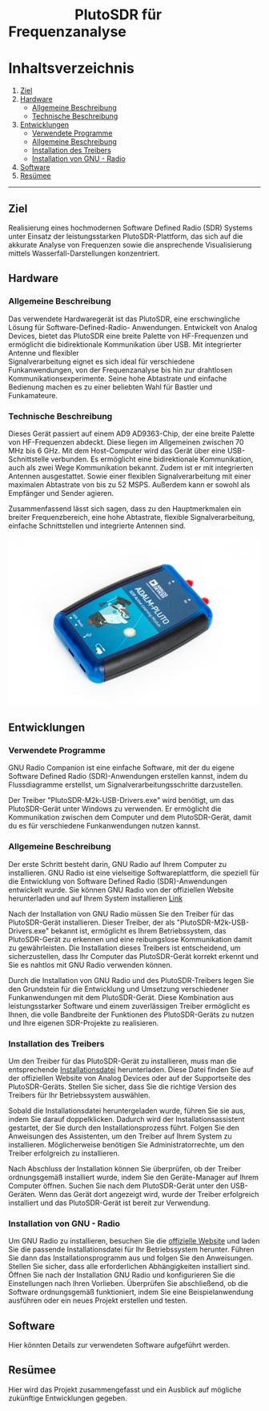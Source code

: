 # **&nbsp;&nbsp;&nbsp;&nbsp;&nbsp;&nbsp;&nbsp;&nbsp;&nbsp;&nbsp;&nbsp;&nbsp;&nbsp;&nbsp;&nbsp;&nbsp;&nbsp;&nbsp;&nbsp;&nbsp;PlutoSDR für Frequenzanalyse &nbsp;&nbsp;&nbsp;&nbsp;&nbsp;&nbsp;&nbsp;&nbsp;&nbsp;&nbsp;&nbsp;&nbsp;&nbsp;&nbsp;&nbsp;&nbsp;&nbsp;&nbsp;&nbsp;&nbsp;**

# Inhaltsverzeichnis

1. [Ziel](#ziel)
2. [Hardware](#hardware)
   - [Allgemeine Beschreibung](#allgemeine-beschreibung)
   - [Technische Beschreibung](#technische-beschreibung)
3. [Entwicklungen](#entwicklungen)
   - [Verwendete Programme](#verwendete-programme)
   - [Allgemeine Beschreibung](#allgemeine-beschreibung-1)
   - [Installation des Treibers](#installation-des-treibers)
   - [Installation von GNU - Radio](#installation-von-gnu---radio)
4. [Software](#software)
5. [Resümee](#resümee)

---

## Ziel
Realisierung eines hochmodernen Software Defined Radio (SDR) Systems unter Einsatz der leistungsstarken PlutoSDR-Plattform, das sich auf die akkurate Analyse von Frequenzen sowie die ansprechende Visualisierung mittels Wasserfall-Darstellungen konzentriert.

## Hardware
   ### Allgemeine Beschreibung
   Das verwendete Hardwaregerät ist das PlutoSDR, eine erschwingliche Lösung für Software-Defined-Radio- 
   Anwendungen. Entwickelt von Analog Devices, bietet das PlutoSDR eine breite Palette von HF-Frequenzen und 
   ermöglicht die bidirektionale Kommunikation über USB. Mit integrierter Antenne und flexibler       
   Signalverarbeitung eignet es sich ideal für verschiedene Funkanwendungen, von der Frequenzanalyse bis hin 
   zur drahtlosen Kommunikationsexperimente. Seine hohe Abtastrate und einfache Bedienung machen es zu einer 
   beliebten Wahl für Bastler und Funkamateure.
   
   ### Technische Beschreibung
   Dieses Gerät passiert auf einem AD9 AD9363-Chip, der eine breite Palette von HF-Frequenzen abdeckt. Diese 
   liegen im Allgemeinen zwischen 70 MHz bis 6 GHz. Mit dem Host-Computer wird das Gerät über eine USB-      
   Schnittstelle verbunden.  Es ermöglicht eine bidirektionale Kommunikation, auch als zwei Wege Kommunikation 
   bekannt. 
   Zudem ist er mit integrierten Antennen ausgestattet. Sowie einer flexiblen Signalverarbeitung mit einer 
   maximalen Abtastrate von bis zu 52 MSPS.  Außerdem kann er sowohl als Empfänger und Sender agieren. 

   Zusammenfassend lässt sich sagen, dass zu den Hauptmerkmalen ein breiter Frequenzbereich, eine hohe 
   Abtastrate, flexible Signalverarbeitung, einfache Schnittstellen und integrierte Antennen sind. 

   ![ABbilung ](./img/adi-pluto-1.jpg)
   
## Entwicklungen
   ### Verwendete Programme
   GNU Radio Companion ist eine einfache Software, mit der du eigene Software Defined Radio (SDR)-Anwendungen erstellen kannst, indem du 
   Flussdiagramme erstellst, um Signalverarbeitungsschritte darzustellen.

   Der Treiber "PlutoSDR-M2k-USB-Drivers.exe" wird benötigt, um das PlutoSDR-Gerät unter Windows zu verwenden. Er ermöglicht die 
   Kommunikation zwischen dem Computer und dem PlutoSDR-Gerät, damit du es für verschiedene Funkanwendungen nutzen kannst.

   ### Allgemeine Beschreibung
   Der erste Schritt besteht darin, GNU Radio auf Ihrem Computer zu installieren. GNU Radio ist eine vielseitige Softwareplattform, die    speziell für die Entwicklung von Software Defined Radio (SDR)-Anwendungen entwickelt wurde. Sie können GNU Radio von der offiziellen     Website herunterladen und auf Ihrem System installieren [Link](https://wiki.gnuradio.org/index.php/InstallingGR)

Nach der Installation von GNU Radio müssen Sie den Treiber für das PlutoSDR-Gerät installieren. Dieser Treiber, der als "PlutoSDR-M2k-USB-Drivers.exe" bekannt ist, ermöglicht es Ihrem Betriebssystem, das PlutoSDR-Gerät zu erkennen und eine reibungslose Kommunikation damit zu gewährleisten. Die Installation dieses Treibers ist entscheidend, um sicherzustellen, dass Ihr Computer das PlutoSDR-Gerät korrekt erkennt und Sie es nahtlos mit GNU Radio verwenden können.

Durch die Installation von GNU Radio und des PlutoSDR-Treibers legen Sie den Grundstein für die Entwicklung und Umsetzung verschiedener Funkanwendungen mit dem PlutoSDR-Gerät. Diese Kombination aus leistungsstarker Software und einem zuverlässigen Treiber ermöglicht es Ihnen, die volle Bandbreite der Funktionen des PlutoSDR-Geräts zu nutzen und Ihre eigenen SDR-Projekte zu realisieren.
   ### Installation des Treibers
Um den Treiber für das PlutoSDR-Gerät zu installieren, muss man die entsprechende [Installationsdatei](https://wiki.gnuradio.org/index.php/InstallingGR) herunterladen. Diese Datei finden Sie auf der offiziellen Website von Analog Devices oder auf der Supportseite des PlutoSDR-Geräts. Stellen Sie sicher, dass Sie die richtige Version des Treibers für Ihr Betriebssystem auswählen.

Sobald die Installationsdatei heruntergeladen wurde, führen Sie sie aus, indem Sie darauf doppelklicken. Dadurch wird der Installationsassistent gestartet, der Sie durch den Installationsprozess führt. Folgen Sie den Anweisungen des Assistenten, um den Treiber auf Ihrem System zu installieren. Möglicherweise benötigen Sie Administratorrechte, um den Treiber erfolgreich zu installieren.

Nach Abschluss der Installation können Sie überprüfen, ob der Treiber ordnungsgemäß installiert wurde, indem Sie den Geräte-Manager auf Ihrem Computer öffnen. Suchen Sie nach dem PlutoSDR-Gerät unter den USB-Geräten. Wenn das Gerät dort angezeigt wird, wurde der Treiber erfolgreich installiert und das PlutoSDR-Gerät ist bereit zur Verwendung.

   ### Installation von GNU - Radio
Um GNU Radio zu installieren, besuchen Sie die [offizielle Website](https://wiki.gnuradio.org/index.php/InstallingGR) und laden Sie die passende Installationsdatei für Ihr Betriebssystem herunter. Führen Sie dann das Installationsprogramm aus und folgen Sie den Anweisungen. Stellen Sie sicher, dass alle erforderlichen Abhängigkeiten installiert sind. Öffnen Sie nach der Installation GNU Radio und konfigurieren Sie die Einstellungen nach Ihren Vorlieben. Überprüfen Sie abschließend, ob die Software ordnungsgemäß funktioniert, indem Sie eine Beispielanwendung ausführen oder ein neues Projekt erstellen und testen.

## Software
Hier könnten Details zur verwendeten Software aufgeführt werden.

## Resümee
Hier wird das Projekt zusammengefasst und ein Ausblick auf mögliche zukünftige Entwicklungen gegeben.
